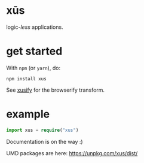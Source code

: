 # xūs

logic-_less_ applications.

# get started

With `npm` (or `yarn`), do:

```
npm install xus
```

See [xusify](https://github.com/tetsuo/xusify) for the browserify transform.

# example

```typescript
import xus = require("xus")
```

Documentation is on the way :)

UMD packages are here: https://unpkg.com/xus/dist/
